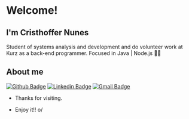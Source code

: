 # Welcome!
 
## I'm Cristhoffer Nunes
 
Student of systems analysis and development and do volunteer work at Kurz as a back-end programmer. 
Focused in Java | Node.js 👨‍💻
 
 
## About me 
[![Github Badge](https://img.shields.io/badge/-Github-000?style=flat-square&logo=Github&logoColor=white&link=link_do_seu_perfil_no_github)](https://github.com/cristhoffer-nunes)
[![Linkedin Badge](https://img.shields.io/badge/-LinkedIn-blue?style=flat-square&logo=Linkedin&logoColor=white&link=https://www.linkedin.com/in/cristhoffer-nunes)](https://www.linkedin.com/in/cristhoffer-nunes)
[![Gmail Badge](https://img.shields.io/badge/-Gmail-c14438?style=flat-square&logo=Gmail&logoColor=white&link=mailto:nunes-santos@hotmail.com)](mailto:nunes-santos@hotmail.com)
 
- Thanks for visiting. 
 
- Enjoy it!! o/
